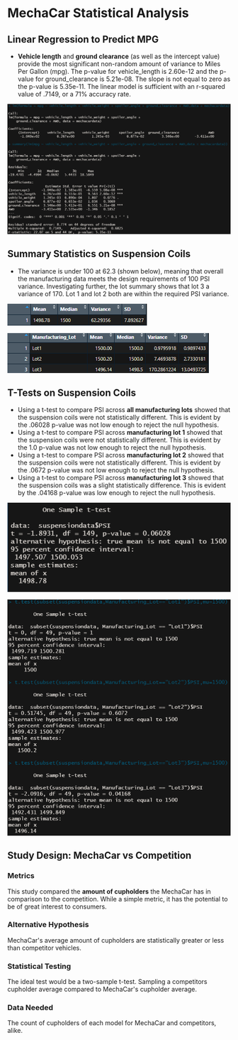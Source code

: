 # MechaCar Statistical Analysis

## Linear Regression to Predict MPG

- **Vehicle length** and **ground clearance** (as well as the intercept value) provide the most significant non-random amount of variance to Miles Per Gallon (mpg). The p-value for vehicle_length is 2.60e-12 and the p-value for ground_clearance is 5.21e-08. The slope is not equal to zero as the p-value is 5.35e-11. The linear model is sufficient with an r-squared value of .7149, or a 71% accuracy rate. 

![Deliverable 1: Linear Regression of MPG](deliverable1.png "Deliverable 1")

## Summary Statistics on Suspension Coils

- The variance is under 100 at 62.3 (shown below), meaning that overall the manufacturing data meets the design requirements of 100 PSI variance. Investigating further, the lot summary shows that lot 3 a variance of 170. Lot 1 and lot 2 both are within the required PSI variance.

![Deliverable 2a](deliverable2a.png "Deliverable 2a: total summary")

![Deliverable 2b](deliverable2b.png "Deliverable 2b: lot summary")

## T-Tests on Suspension Coils

- Using a t-test to compare PSI across **all manufacturing lots** showed that the suspension coils were not statistically different. This is evident by the .06028 p-value was not low enough to reject the null hypothesis.
- Using a t-test to compare PSI across **manufacturing lot 1** showed that the suspension coils were not statistically different. This is evident by the 1.0 p-value was not low enough to reject the null hypothesis.
- Using a t-test to compare PSI across **manufacturing lot 2** showed that the suspension coils were not statistically different. This is evident by the .0672 p-value was not low enough to reject the null hypothesis.
- Using a t-test to compare PSI across **manufacturing lot 3** showed that the suspension coils was a slight statistically difference. This is evident by the .04168 p-value was low enough to reject the null hypothesis.


![Deliverable 3a](deliverable3a.png "Deliverable 3a: t-test all lots")

![Deliverable 3](deliverable3.png "Deliverable 3: t-test different lots")

## Study Design: MechaCar vs Competition

### Metrics 
This study compared the **amount of cupholders** the MechaCar has in comparison to the competition. While a simple metric, it has the potential to be of great interest to consumers. 

### Alternative Hypothesis
MechaCar's average amount of cupholders are statistically greater or less than competitor vehicles.

### Statistical Testing
The ideal test would be a two-sample t-test. Sampling a competitors cupholder average compared to MechaCar's cupholder average.

### Data Needed
The count of cupholders of each model for MechaCar and competitors, alike.
